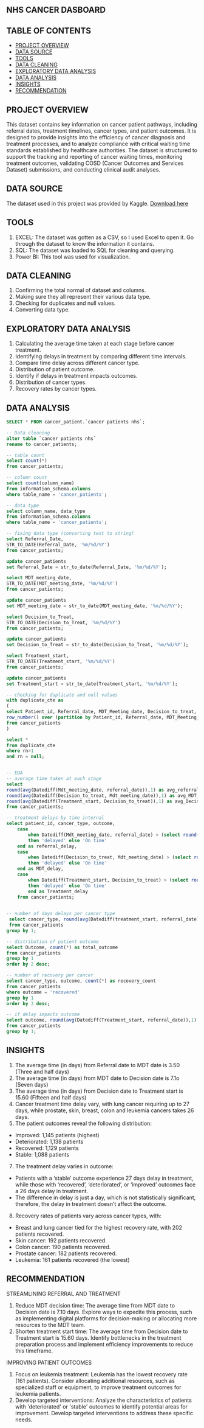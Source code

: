 ## NHS CANCER DASBOARD

## TABLE OF CONTENTS
- [PROJECT OVERVIEW](#project-overview)
- [DATA SOURCE](#data-source)
- [TOOLS](tools)
- [DATA CLEANING](data-cleaning)
- [EXPLORATORY DATA ANALYSIS](exploratory-data-analysis)
- [DATA ANALYSIS](data-analysis)
- [INSIGHTS](insights)
- [RECOMMENDATION](recommendation)


## PROJECT OVERVIEW 
This dataset contains key information on cancer patient pathways, including referral dates, treatment timelines, cancer types, and patient outcomes. It is designed to provide insights into the efficiency of cancer diagnosis and treatment processes, and to analyze compliance with critical waiting time standards established by healthcare authorities. The dataset is structured to support the tracking and reporting of cancer waiting times, monitoring treatment outcomes, validating COSD (Cancer Outcomes and Services Dataset) submissions, and conducting clinical audit analyses.

## DATA SOURCE
The dataset used in this project was provided by Kaggle. [Download here](https://www.kaggle.com/datasets/ayokunleagbaje/sample-nhs-cancer-data)

## TOOLS
1.	EXCEL: The dataset was gotten as a CSV, so I used Excel to open it. Go through the dataset to know the information it contains.
2.	SQL: The dataset was loaded to SQL for cleaning and querying.
3.	Power BI: This tool was used for visualization.

## DATA CLEANING
1.	Confirming the total normal of dataset and columns.
2.	Making sure they all represent their various data type.
3.	Checking for duplicates and null values.
4.	Converting data type.

## EXPLORATORY DATA ANALYSIS
1.	Calculating the average time taken at each stage before cancer treatment.
2.	Identifying delays in treatment by comparing different time intervals.
3.	Compare time delay across different cancer type.
4.	Distribution of patient outcome.
5.	Identify if delays in treatment impacts outcomes.
6.	Distribution of cancer types.
7.	Recovery rates by cancer types.

## DATA ANALYSIS
``` SQL
SELECT * FROM cancer_patient.`cancer patients nhs`;

-- Data cleaning
alter table `cancer patients nhs`
rename to cancer_patients;

-- table count
select count(*)
from cancer_patients;

-- column count
select count(column_name)
from information_schema.columns
where table_name = 'cancer_patients';

-- data type
select column_name, data_type
from information_schema.columns
where table_name = 'cancer_patients';

-- fixing data type (converting text to string)
select Referral_Date,
STR_TO_DATE(Referral_Date, '%m/%d/%Y')
from cancer_patients;

update cancer_patients
set Referral_Date = str_to_date(Referral_Date, '%m/%d/%Y');

select MDT_meeting_date,
STR_TO_DATE(MDT_meeting_date, '%m/%d/%Y')
from cancer_patients;

update cancer_patients
set MDT_meeting_date = str_to_date(MDT_meeting_date, '%m/%d/%Y');

select Decision_to_Treat,
STR_TO_DATE(Decision_to_Treat, '%m/%d/%Y')
from cancer_patients;

update cancer_patients
set Decision_to_Treat = str_to_date(Decision_to_Treat, '%m/%d/%Y');

select Treatment_start,
STR_TO_DATE(Treatment_start, '%m/%d/%Y')
from cancer_patients;

update cancer_patients
set Treatment_start = str_to_date(Treatment_start, '%m/%d/%Y');

-- checking for duplicate and null values
with duplicate_cte as
(
select Patient_id, Referral_date, MDT_Meeting_date, Decision_to_treat, Treatment_start, cancer_type, outcome,
row_number() over (partition by Patient_id, Referral_date, MDT_Meeting_date, Decision_to_treat, Treatment_start, cancer_type, outcome) as rn
from cancer_patients
)

select *
from duplicate_cte
where rn>1
and rn = null;


-- EDA
-- average time taken at each stage
select 
round(avg(Datediff(Mdt_meeting_date, referral_date)),1) as avg_referral_to_MDT,
round(avg(Datediff(Decision_to_treat, Mdt_meeting_date)),1) as avg_MDT_to_Decision,
round(avg(Datediff(Treatment_start, Decision_to_treat)),1) as avg_Decision_to_Treatment
from cancer_patients;

-- treatment delays by time internal
select patient_id, cancer_type, outcome,
	case
		when Datediff(Mdt_meeting_date, referral_date) > (select round(avg(Datediff(Mdt_meeting_date, referral_date)),1) from cancer_patients)
		then 'delayed' else 'On time'
	end as referral_delay,
	case
		when Datediff(Decision_to_treat, Mdt_meeting_date) > (select round(avg(Datediff(Decision_to_treat, Mdt_meeting_date)),1) from cancer_patients)
		then 'delayed' else 'On time'
	end as MDT_delay,
    case
		when Datediff(Treatment_start, Decision_to_treat) > (select round(avg(Datediff(Treatment_start, Decision_to_treat)),1) from cancer_patients)
		then 'delayed' else 'On time'  
        end as Treatment_delay 
	from cancer_patients;
    

-- number of days delays per cancer_type
 select cancer_type, round(avg(Datediff(treatment_start, referral_date)),1) as days_taken
 from cancer_patients
group by 1;

-- distribution of patient outcome
select Outcome, count(*) as total_outcome
from cancer_patients
group by 1
order by 2 desc;

-- number of recovery per cancer 
select cancer_type, outcome, count(*) as recovery_count
from cancer_patients
where outcome = 'recovered'
group by 1
order by 3 desc;

-- if delay impacts outcome
select outcome, round(avg(Datediff(Treatment_start, referral_date)),1) as total_days
from cancer_patients
group by 1;
```

## INSIGHTS
1.	The average time (in days) from Referral date to MDT date is 3.50 (Three and half days)
2.	The average time (in days) from MDT date to Decision date is 7.1o (Seven days)
3.	The average time (in days) from Decision date to Treatment start is 15.60 (Fifteen and half days)
4.	Cancer treatment time delay vary, with lung cancer requiring up to 27 days, while prostate, skin, breast, colon and leukemia cancers takes 26 days.
5.	The patient outcomes reveal the following distribution:
   -  Improved: 1,145 patients (highest)
   -  Deteriorated: 1,138 patients
   -  Recovered: 1,129 patients
   -  Stable: 1,088 patients
7.	The treatment delay varies in outcome:
 - Patients with a ‘stable’ outcome experience 27 days delay in treatment, while those with ‘recovered’, ‘deteriorated’, or ‘improved’ outcomes face a 26 days    delay in treatment.
 - The difference in delay is just a day, which is not statistically significant, therefore, the delay in treatment doesn’t affect the outcome.
8.	Recovery rates of patients vary across cancer types, with:
- Breast and lung cancer tied for the highest recovery rate, with 202 patients recovered.
- Skin cancer: 192 patients recovered.
- Colon cancer: 190 patients recovered.
- Prostate cancer: 182 patients recovered.
- Leukemia: 161 patients recovered (the lowest)

## RECOMMENDATION
STREAMLINING REFERRAL AND TREATMENT 
1.	Reduce MDT decision time: The average time from MDT date to Decision date is 7.10 days. Explore ways to expedite this process, such as implementing digital platforms for decision-making or allocating more resources to the MDT team.
2.	Shorten treatment start time: The average time from Decision date to Treatment start is 15.60 days. Identify bottlenecks in the treatment preparation process and implement efficiency improvements to reduce this timeframe.

IMPROVING PATIENT OUTCOMES
1.	Focus on leukemia treatment: Leukemia has the lowest recovery rate (161 patients). Consider allocating additional resources, such as specialized staff or equipment, to improve treatment outcomes for leukemia patients.
2.	Develop targeted interventions: Analyze the characteristics of patients with 'deteriorated' or 'stable' outcomes to identify potential areas for improvement. Develop targeted interventions to address these specific needs.


